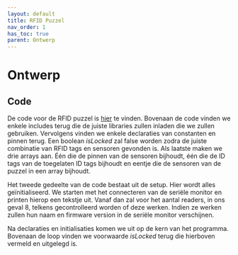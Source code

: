 ```yaml
---
layout: default
title: RFID Puzzel
nav_order: 1
has_toc: true
parent: Ontwerp
---
```


# Ontwerp

## Code

De code voor de RFID puzzel is [hier](../Code/RFIDcode.md) te vinden. Bovenaan de code vinden we enkele includes terug die de juiste libraries zullen inladen die we zullen gebruiken. Vervolgens vinden we enkele declaraties van constanten en pinnen terug. Een boolean *isLocked* zal false worden zodra de juiste combinatie van RFID tags en sensoren gevonden is. Als laatste maken we drie arrays aan. Één die de pinnen van de sensoren bijhoudt, één die de ID tags van de toegelaten ID tags bijhoudt en eentje die de sensoren van de puzzel in een array bijhoudt.

Het tweede gedeelte van de code bestaat uit de setup. Hier wordt alles geïnitialiseerd. We starten met het connecteren van de seriële monitor en printen hierop een tekstje uit. Vanaf dan zal voor het aantal readers, in ons geval 8, telkens gecontrolleerd worden of deze werken. Indien ze werken zullen hun naam en firmware version in de seriële monitor verschijnen. 

Na declaraties en initialisaties komen we uit op de kern van het programma. Bovenaan de loop vinden we voorwaarde *isLocked* terug die hierboven vermeld en uitgelegd is. 
